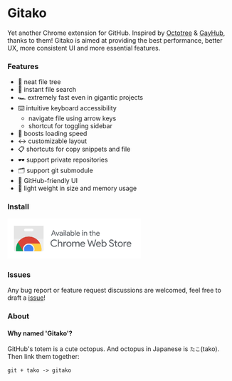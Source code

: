 # Gitako

Yet another Chrome extension for GitHub. Inspired by [Octotree](https://github.com/buunguyen/octotree) & [GayHub](https://github.com/jawil/GayHub), thanks to them! Gitako is aimed at providing the best performance, better UX, more consistent UI and more essential features.

### Features

- 📂 neat file tree
- 🔎 instant file search
- 🏎 extremely fast even in gigantic projects
- ⌨️ intuitive keyboard accessibility
  - navigate file using arrow keys
  - shortcut for toggling sidebar
- 🚀 boosts loading speed
- ↔️ customizable layout
- 📋 shortcuts for copy snippets and file
- 🕶️ support private repositories
- 🗂 support git submodule
- 🎨 GitHub-friendly UI
- 🎈 light weight in size and memory usage

### Install

<div style="max-width: 300px">

[![Please install from Chrome Web Store](./ChromeWebStoreBadge.svg)](https://chrome.google.com/webstore/detail/gitako-github-file-tree/giljefjcheohhamkjphiebfjnlphnokk)

</div>

### Issues

Any bug report or feature request discussions are welcomed, feel free to draft a [issue](https://github.com/EnixCoda/Gitako/issues/)!

### About

#### Why named 'Gitako'?

GitHub's totem is a cute octopus. And octopus in Japanese is `たこ`(tako).
Then link them together:

    git + tako -> gitako
